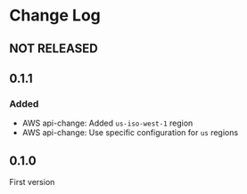 # Change Log

## NOT RELEASED

## 0.1.1

### Added

- AWS api-change: Added `us-iso-west-1` region
- AWS api-change: Use specific configuration for `us` regions

## 0.1.0

First version
